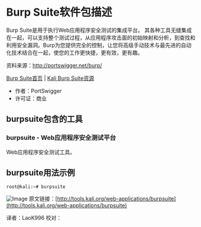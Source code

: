 # Burp Suite软件包描述

Burp Suite是用于执行Web应用程序安全测试的集成平台。 其各种工具无缝集成在一起，可以支持整个测试过程，从应用程序攻击面的初始映射和分析，到查找和利用安全漏洞。Burp为您提供完全的控制，让您将高级手动技术与最先进的自动化技术结合在一起，使您的工作更快捷，更有效，更有趣。

资料来源：http://portswigger.net/burp/

[Burp Suite首页](http://portswigger.net/) | [Kali Burp Suite资源](http://git.kali.org/gitweb/?p=packages/burpsuite.git;a=summary)

- 作者：PortSwigger
- 许可证：商业

## burpsuite包含的工具
### burpsuite - Web应用程序安全测试平台

Web应用程序安全测试工具。

## burpsuite用法示例
```
root@kali:~# burpsuite
```
![Image](http://tools.kali.org/wp-content/uploads/2014/02/burp.png)
原文链接：[http://tools.kali.org/web-applications/burpsuite](http://tools.kali.org/web-applications/burpsuite)

译者：LaoK996    校对：
